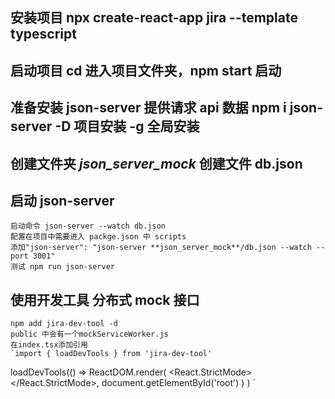 ## 安装项目 npx create-react-app jira --template typescript

## 启动项目 cd 进入项目文件夹，npm start 启动

## 准备安装 json-server 提供请求 api 数据 npm i json-server -D 项目安装 -g 全局安装

## 创建文件夹 _json_server_mock_ 创建文件 db.json

## 启动 json-server

    启动命令 json-server --watch db.json
    配置在项目中需要进入 packge.json 中 scripts
    添加"json-server": "json-server **json_server_mock**/db.json --watch --port 3001"
    测试 npm run json-server

## 使用开发工具 分布式 mock 接口

    npm add jira-dev-tool -d
    public 中会有一个mockServiceWorker.js
    在index.tsx添加引用
    `import { loadDevTools } from 'jira-dev-tool'

loadDevTools(() =>
ReactDOM.render(
<React.StrictMode>
<App />
</React.StrictMode>,
document.getElementById('root')
)
)
`
